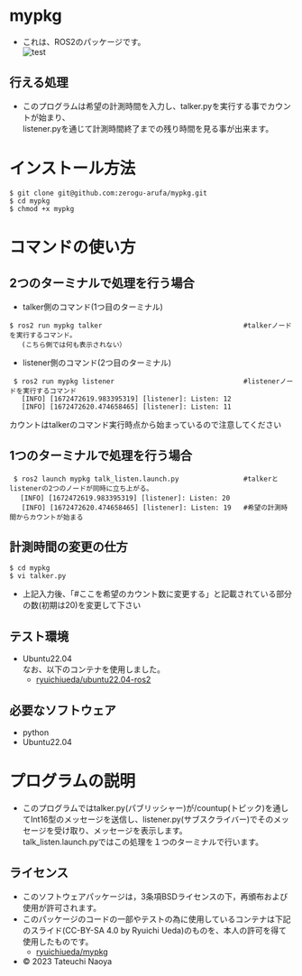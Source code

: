 # mypkg
* これは、ROS2のパッケージです。<br/>
![test](https://github.com/zerogu-arufa/mypkg/actions/workflows/test.yml/badge.svg)

## 行える処理
* このプログラムは希望の計測時間を入力し、talker.pyを実行する事でカウントが始まり、<br/>
listener.pyを通じて計測時間終了までの残り時間を見る事が出来ます。
# インストール方法
```
$ git clone git@github.com:zerogu-arufa/mypkg.git
$ cd mypkg
$ chmod +x mypkg
```
# コマンドの使い方
## 2つのターミナルで処理を行う場合
* talker側のコマンド(1つ目のターミナル)
```
$ ros2 run mypkg talker                                   #talkerノードを実行するコマンド。
   (こちら側では何も表示されない）
```
* listener側のコマンド(2つ目のターミナル)
```
 $ ros2 run mypkg listener                                #listenerノードを実行するコマンド
   [INFO] [1672472619.983395319] [listener]: Listen: 12
   [INFO] [1672472620.474658465] [listener]: Listen: 11 
```
カウントはtalkerのコマンド実行時点から始まっているので注意してください
## 1つのターミナルで処理を行う場合
```
 $ ros2 launch mypkg talk_listen.launch.py                #talkerとlistenerの2つのノードが同時に立ち上がる。   
　 [INFO] [1672472619.983395319] [listener]: Listen: 20
   [INFO] [1672472620.474658465] [listener]: Listen: 19   #希望の計測時間からカウントが始まる
```
## 計測時間の変更の仕方
```
$ cd mypkg
$ vi talker.py
```
* 上記入力後、「#ここを希望のカウント数に変更する」と記載されている部分の数(初期は20)を変更して下さい

## テスト環境
* Ubuntu22.04<br/>
なお、以下のコンテナを使用しました。
  * [ryuichiueda/ubuntu22.04-ros2](https://hub.docker.com/r/ryuichiueda/ubuntu22.04-ros2)
## 必要なソフトウェア
* python
* Ubuntu22.04
# プログラムの説明
* このプログラムではtalker.py(パブリッシャー)が/countup(トピック)を通してInt16型のメッセージを送信し、listener.py(サブスクライバー)でそのメッセージを受け取り、メッセージを表示します。<br/>
talk_listen.launch.pyではこの処理を１つのターミナルで行います。
## ライセンス
* このソフトウェアパッケージは，3条項BSDライセンスの下，再頒布および使用が許可されます。
* このパッケージのコードの一部やテストの為に使用しているコンテナは下記のスライド(CC-BY-SA 4.0 by Ryuichi Ueda)のものを、本人の許可を得て使用したものです。
  * [ryuichiueda/mypkg](https://github.com/ryuichiueda/mypkg)
* © 2023 Tateuchi Naoya
